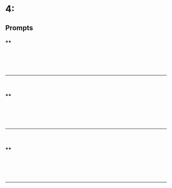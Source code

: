 # 4:

## Prompts

### **
<br/>

```

```
<br/><hr/><br/>

### **
<br/>

```

```
<br/><hr/><br/>

### **
<br/>

```

```
<br/><hr/><br/>